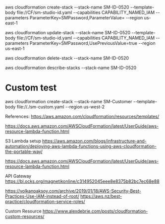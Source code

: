 aws cloudformation create-stack --stack-name SM-ID-0520 --template-body file://CF/sm-studio-id.yaml --capabilities CAPABILITY_NAMED_IAM  --parameters ParameterKey=SMPassword,ParameterValue=<SET THIS> --region us-east-1

aws cloudformation update-stack --stack-name SM-ID-0520 --template-body file://CF/sm-studio-id.yaml --capabilities CAPABILITY_NAMED_IAM  --parameters ParameterKey=SMPassword,UsePreviousValue=true --region us-east-1

aws cloudformation delete-stack --stack-name SM-ID-0520 

aws cloudformation describe-stacks  --stack-name SM-ID-0520

Custom test
===========
aws cloudformation create-stack --stack-name SM-Customer --template-body file://./sm-custom.yaml  --region us-west-2

References:
https://aws.amazon.com/cloudformation/resources/templates/

https://docs.aws.amazon.com/AWSCloudFormation/latest/UserGuide/aws-resource-lambda-function.html

S3 Lambda setup
https://aws.amazon.com/blogs/infrastructure-and-automation/deploying-aws-lambda-functions-using-aws-cloudformation-the-portable-way/

https://docs.aws.amazon.com/AWSCloudFormation/latest/UserGuide/aws-resource-lambda-function.html

API Gateway
https://bl.ocks.org/magnetikonline/c314952045eee8e8375b82bc7ec68e88

https://volkanpaksoy.com/archive/2019/01/18/AWS-Security-Best-Practices-Use-IAM-instead-of-root/
https://aws.nz/best-practice/cloudformation-service-roles/


Custom Resource
https://www.alexdebrie.com/posts/cloudformation-custom-resources/

